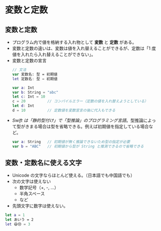 # 変数と定数

## 変数と定数
- プログラム内で値を格納する入れ物として **変数** と **定数** がある。
- 変数と定数の違いは、変数は値を入れ替えることができるが、定数は「1 度値を入れたら入れ替えることができない」。
- 変数と定数の宣言
	```Swift
	// 文法
	var 変数名: 型 = 初期値
	let 定数名: 型 = 初期値
	```
	```Swift
	var a: Int
	var b: String = "abc"
	let c: Int = 10
	c = 20			// コンパイルエラー（定数の値を入れ替えようとしている）
	let d: Int
	d = 10			// 定数値を変数宣言の後に代入もできる
	```
- _Swift は「静的型付け」で「型推論」のプログラミング言語_。型推論によって型がきまる場合は型を省略できる。例えば初期値を指定している場合など。
	```Swift
	var a: String	// 初期値が無く推論できないため型の指定が必要
	var b = "ABC"	// 初期値から型が String と推測できるので省略できる
	```


## 変数・定数名に使える文字
- Unicode の文字ならほとんど使える。（日本語でも中国語でも）
- 次の文字は使えない
	- 数学記号（+, -, ...）
	- 半角スペース
	- など
- 先頭文字に数字は使えない。

```Swift
let a = 1
let あいう = 2
let 😆😢 = 3
```
